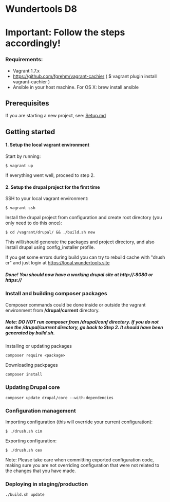 # Wundertools D8

# Important: Follow the steps accordingly!

### Requirements:
- Vagrant 1.7.x
- https://github.com/fgrehm/vagrant-cachier
( $ vagrant plugin install vagrant-cachier )
- Ansible in your host machine. For OS X:
 brew install ansible

## Prerequisites

If you are starting a new project, see: [Setup.md](docs/Setup.md)

## Getting started

#### 1. Setup the local vagrant environment

Start by running:

```$ vagrant up```

If everything went well, proceed to step 2.

#### 2. Setup the drupal project for the first time

SSH to your local vagrant environment:

```$ vagrant ssh```

Install the drupal project from configuration and create root directory (you only need to do this once):

```$ cd /vagrant/drupal/ && ./build.sh new```

This will/should generate the packages and project directory, and also install drupal using config_installer profile.

If you get some errors during build you can try to rebuild cache with "drush cr" and just login at https://local.wundertools.site

##### Done! You should now have a working drupal site at http://<hostname>:8080 or https://<hostname>

### Install and building composer packages

Composer commands could be done inside or outside the vagrant environment from **/drupal/current** directory.

##### Note: DO NOT run composer from /drupal/conf directory. If you do not see the /drupal/current directory, go back to Step 2. It should have been generated by build.sh.

Installing or updating packages

```composer require <package>```

Downloading packpages

```composer install```

### Updating Drupal core

```composer update drupal/core --with-dependencies```

### Configuration management

Importing configuration (this will override your current configuration):

```$ ./drush.sh cim```

Exporting configuration:

```$ ./drush.sh cex```

Note: Please take care when committing exported configuration code, making sure you are not overriding configuration that were not related to the changes that you have made.

### Deploying in staging/production

```./build.sh update```
